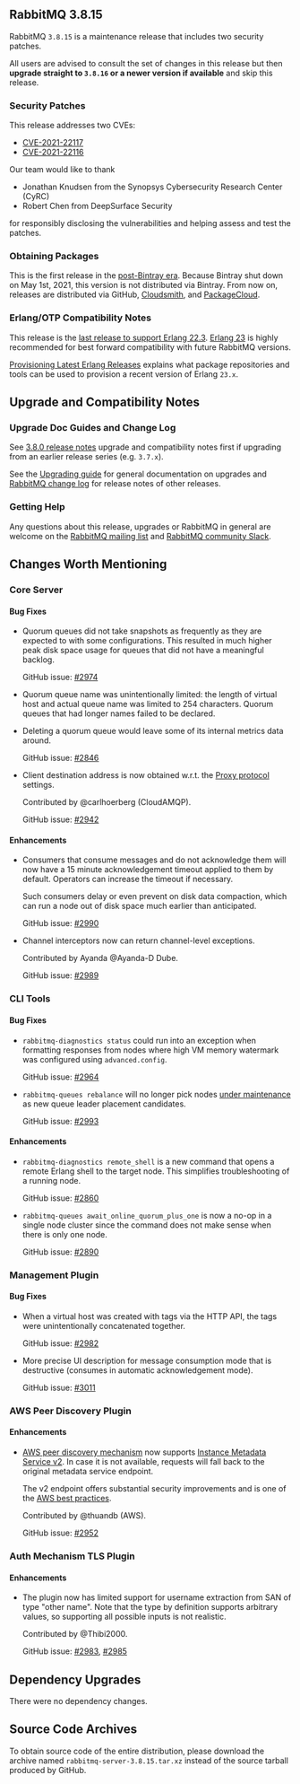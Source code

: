 ## RabbitMQ 3.8.15

RabbitMQ `3.8.15` is a maintenance release that includes two security patches.

All users are advised to consult the set of changes in this release but then
**upgrade straight to `3.8.16` or a newer version if available** and skip this release.

### Security Patches

This release addresses two CVEs:

 * [CVE-2021-22117](https://tanzu.vmware.com/security/cve-2021-22117)
 * [CVE-2021-22116](https://tanzu.vmware.com/security/cve-2021-22116)

Our team would like to thank

 * Jonathan Knudsen from the Synopsys Cybersecurity Research Center (CyRC)
 * Robert Chen from DeepSurface Security

for responsibly disclosing the vulnerabilities and helping assess and test
the patches.

### Obtaining Packages

This is the first release in the [post-Bintray era](https://blog.rabbitmq.com/posts/2021/03/migrate-off-of-bintray/).
Because Bintray shut down on May 1st, 2021, this version is not distributed via Bintray.
From now on, releases are distributed via GitHub, [Cloudsmith](https://cloudsmith.io/~rabbitmq/repos/),
and [PackageCloud](https://packagecloud.io/rabbitmq).

### Erlang/OTP Compatibility Notes

This release is the [last release to support Erlang 22.3](https://blog.rabbitmq.com/posts/2021/03/erlang-24-support-roadmap/).
[Erlang 23](http://blog.erlang.org/OTP-23-Highlights/) is highly recommended
for best forward compatibility with future RabbitMQ versions.

[Provisioning Latest Erlang Releases](https://www.rabbitmq.com/which-erlang.html#erlang-repositories) explains
what package repositories and tools can be used to provision a recent version of Erlang `23.x`.


## Upgrade and Compatibility Notes

### Upgrade Doc Guides and Change Log

See [3.8.0 release notes](https://github.com/rabbitmq/rabbitmq-server/releases/tag/v3.8.0) upgrade and
compatibility notes first if upgrading from an earlier release series (e.g. `3.7.x`).

See the [Upgrading guide](https://www.rabbitmq.com/upgrade.html) for general documentation on upgrades and
[RabbitMQ change log](https://www.rabbitmq.com/changelog.html) for release notes of other releases.


### Getting Help

Any questions about this release, upgrades or RabbitMQ in general are welcome on the [RabbitMQ mailing list](https://groups.google.com/forum/#!forum/rabbitmq-users)
and [RabbitMQ community Slack](https://rabbitmq-slack.herokuapp.com/).


## Changes Worth Mentioning

### Core Server

#### Bug Fixes

 * Quorum queues did not take snapshots as frequently as they are expected to with some configurations.
   This resulted in much higher peak disk space usage for queues that did not have a meaningful backlog.

   GitHub issue: [#2974](https://github.com/rabbitmq/rabbitmq-server/issues/2974)

 * Quorum queue name was unintentionally limited: the length of virtual host and actual queue name
   was limited to 254 characters. Quorum queues that had longer names failed to be declared.

 * Deleting a quorum queue would leave some of its internal metrics data around.

   GitHub issue: [#2846](https://github.com/rabbitmq/rabbitmq-server/pull/2846)

 * Client destination address is now obtained w.r.t. the [Proxy protocol](https://www.rabbitmq.com/networking.html#proxy-protocol) settings.

   Contributed by @carlhoerberg (CloudAMQP).

   GitHub issue: [#2942](https://github.com/rabbitmq/rabbitmq-server/pull/2942)

#### Enhancements

 * Consumers that consume messages and do not acknowledge them will now have a 15 minute
   acknowledgement timeout applied to them by default. Operators can increase the timeout if necessary.

   Such consumers delay or even prevent on disk data compaction, which can run a node out of disk
   space much earlier than anticipated.

   GitHub issue: [#2990](https://github.com/rabbitmq/rabbitmq-server/pull/2990)

 * Channel interceptors now can return channel-level exceptions.

   Contributed by Ayanda @Ayanda-D Dube.

   GitHub issue: [#2989](https://github.com/rabbitmq/rabbitmq-server/pull/2989)


### CLI Tools

#### Bug Fixes

 * `rabbitmq-diagnostics status` could run into an exception when formatting responses
   from nodes where high VM memory watermark was configured using `advanced.config`.

   GitHub issue: [#2964](https://github.com/rabbitmq/rabbitmq-server/issues/2964)

 * `rabbitmq-queues rebalance` will no longer pick nodes [under maintenance](https://www.rabbitmq.com/upgrade.html#maintenance-mode)
   as new queue leader placement candidates.

   GitHub issue: [#2993](https://github.com/rabbitmq/rabbitmq-server/pull/2993)

#### Enhancements

 * `rabbitmq-diagnostics remote_shell` is a new command that opens a remote Erlang shell
   to the target node. This simplifies troubleshooting of a running node.

   GitHub issue: [#2860](https://github.com/rabbitmq/rabbitmq-server/pull/2860)

 * `rabbitmq-queues await_online_quorum_plus_one` is now a no-op in a single node cluster
   since the command does not make sense when there is only one node.

   GitHub issue: [#2890](https://github.com/rabbitmq/rabbitmq-server/pull/2890)


### Management Plugin

#### Bug Fixes

 * When a virtual host was created with tags via the HTTP API, the tags were unintentionally
   concatenated together.

   GitHub issue: [#2982](https://github.com/rabbitmq/rabbitmq-server/pull/2982)

 * More precise UI description for message consumption mode that is destructive (consumes in automatic acknowledgement mode).

   GitHub issue: [#3011](https://github.com/rabbitmq/rabbitmq-server/pull/3011)


### AWS Peer Discovery Plugin

#### Enhancements

 * [AWS peer discovery mechanism](https://www.rabbitmq.com/cluster-formation.html#peer-discovery-aws) now supports
   [Instance Metadata Service v2](https://docs.aws.amazon.com/AWSEC2/latest/UserGuide/configuring-instance-metadata-service.html).
   In case it is not available, requests will fall back to the original metadata service endpoint.

   The v2 endpoint offers substantial security improvements and is one of
   the [AWS best practices](https://docs.aws.amazon.com/securityhub/latest/userguide/securityhub-standards-fsbp-controls.html#ec2-8-remediation).

   Contributed by @thuandb (AWS).

   GitHub issue: [#2952](https://github.com/rabbitmq/rabbitmq-server/pull/2952)


### Auth Mechanism TLS Plugin

#### Enhancements

 * The plugin now has limited support for username extraction from SAN of type "other name".
   Note that the type by definition supports arbitrary values, so supporting all possible
   inputs is not realistic.

   Contributed by @Thibi2000.

   GitHub issue: [#2983](https://github.com/rabbitmq/rabbitmq-server/issues/2983), [#2985](https://github.com/rabbitmq/rabbitmq-server/issues/2985)

## Dependency Upgrades

 There were no dependency changes.


## Source Code Archives

To obtain source code of the entire distribution, please download the archive named `rabbitmq-server-3.8.15.tar.xz`
instead of the source tarball produced by GitHub.
